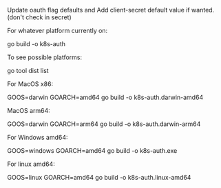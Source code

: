 Update oauth flag defaults and Add client-secret default value if wanted. (don't check in secret)


For whatever platform currently on:

go build -o k8s-auth


To see possible platforms:

go tool dist list


For MacOS x86:

GOOS=darwin GOARCH=amd64 go build -o k8s-auth.darwin-amd64

MacOS arm64:

GOOS=darwin GOARCH=arm64 go build -o k8s-auth.darwin-arm64



For Windows amd64:

GOOS=windows GOARCH=amd64 go build -o k8s-auth.exe


For linux amd64:

GOOS=linux GOARCH=amd64 go build -o k8s-auth.linux-amd64


